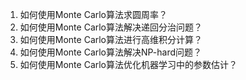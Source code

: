 

1. 如何使用Monte Carlo算法求圆周率？
2. 如何使用Monte Carlo算法解决递回分治问题？
3. 如何使用Monte Carlo算法进行高维积分计算？
4. 如何使用Monte Carlo算法解决NP-hard问题？
5. 如何使用Monte Carlo算法优化机器学习中的参数估计？